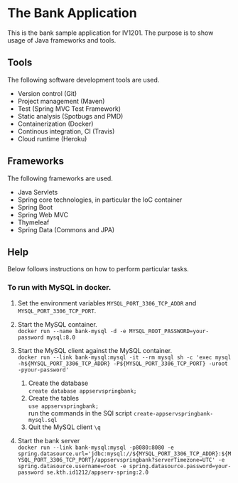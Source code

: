 # The Bank Application
This is the bank sample application for IV1201. The purpose is to show usage of Java frameworks and tools. 

## Tools
The following software development tools are used.
 - Version control (Git)
 - Project management (Maven)
 - Test (Spring MVC Test Framework)
 - Static analysis (Spotbugs and PMD)
 - Containerization (Docker)
 - Continous integration, CI (Travis)
 - Cloud runtime (Heroku)

## Frameworks
The following frameworks are used.
 - Java Servlets
 - Spring core technologies, in particular the IoC container
 - Spring Boot
 - Spring Web MVC
 - Thymeleaf
 - Spring Data (Commons and JPA)
 
## Help

Below follows instructions on how to perform particular tasks.

### To run with MySQL in docker.
1. Set the environment variables `MYSQL_PORT_3306_TCP_ADDR` and `MYSQL_PORT_3306_TCP_PORT`.

2. Start the MySQL container.  
```docker run --name bank-mysql -d -e MYSQL_ROOT_PASSWORD=your-password mysql:8.0```

3. Start the MySQL client against the MySQL container.  
```docker run --link bank-mysql:mysql -it --rm mysql sh -c 'exec mysql -h${MYSQL_PORT_3306_TCP_ADDR} -P${MYSQL_PORT_3306_TCP_PORT} -uroot -pyour-password'```

    1. Create the database  
    `create database appservspringbank;`
    2. Create the tables  
    `use appservspringbank;`  
    run the commands in the SQl script `create-appservspringbank-mysql.sql`
    3. Quit the MySQL client
    `\q`

4. Start the bank server  
```docker run --link bank-mysql:mysql -p8080:8080 -e spring.datasource.url='jdbc:mysql://${MYSQL_PORT_3306_TCP_ADDR}:${MYSQL_PORT_3306_TCP_PORT}/appservspringbank?serverTimezone=UTC' -e spring.datasource.username=root -e spring.datasource.password=your-password se.kth.id1212/appserv-spring:2.0```
